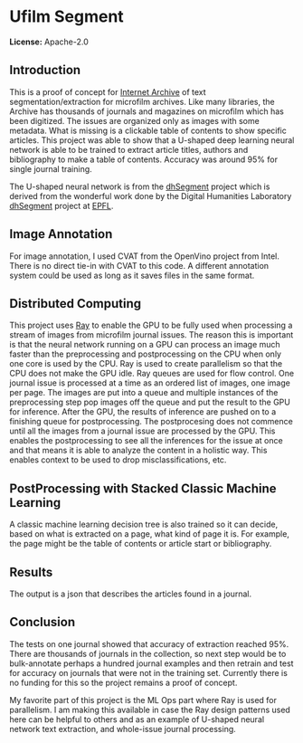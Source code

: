 Ufilm Segment
=============

**License:** Apache-2.0

## Introduction

This is a proof of concept for [Internet Archive](https://archive.org) of text segmentation/extraction for microfilm archives. Like many libraries, the Archive has thousands of journals and magazines on microfilm which has been digitized. The issues are organized only as images with some metadata. What is missing is a clickable table of contents to show specific articles. This project was able to show that a U-shaped deep learning neural network is able to be trained to extract article titles, authors and bibliography to make a table of contents. Accuracy was around 95% for single journal training.

The U-shaped neural network is from the [dhSegment](https://github.com/tralfamadude/dhSegment) project which is derived from the wonderful work done by the Digital Humanities Laboratory [dhSegment](https://github.com/dhlab-epfl/dhSegment) project at [EPFL](http://dhlab.epfl.ch).

## Image Annotation
For image annotation, I used CVAT from the OpenVino project from Intel. There is no direct tie-in with CVAT to this code. A different annotation system could be used as long as it saves files in the same format.

## Distributed Computing
This project uses [Ray](https://github.com/ray-project/ray) to enable the GPU to be fully used when processing a stream of images from microfilm journal issues. The reason this is important is that the neural network running on a GPU can process an image much faster than the preprocessing and postprocessing on the CPU when only one core is used by the CPU. Ray is used to create parallelism so that the CPU does not make the GPU idle. Ray queues are used for flow control. One journal issue is processed at a time as an ordered list of images, one image per page. The images are put into a queue and multiple instances of the preprocessing step pop images off the queue and put the result to the GPU for inference. After the GPU, the results of inference are pushed on to a finishing queue for postprocessing. The postprocesing does not commence until all the images from a journal issue are processed by the GPU. This enables the postprocessing to see all the inferences for the issue at once and that means it is able to analyze the content in a holistic way. This enables context to be used to drop misclassifications, etc. 

## PostProcessing with Stacked Classic Machine Learning
A classic machine learning decision tree is also trained so it can decide, based on what is extracted on a page, what kind of page it is. For example, the page might be the table of contents or article start or bibliography. 

## Results
The output is a json that describes the articles found in a journal. 

## Conclusion
The tests on one journal showed that accuracy of extraction reached 95%. There are thousands of journals in the collection, so next step would be to bulk-annotate perhaps a hundred journal examples and then retrain and test for accuracy on journals that were not in the training set. Currently there is no funding for this so the project remains a proof of concept. 

My favorite part of this project is the ML Ops part where Ray is used for parallelism. I am making this available in case the Ray design patterns used here can be helpful to others and as an example of U-shaped neural network text extraction, and whole-issue journal processing.

